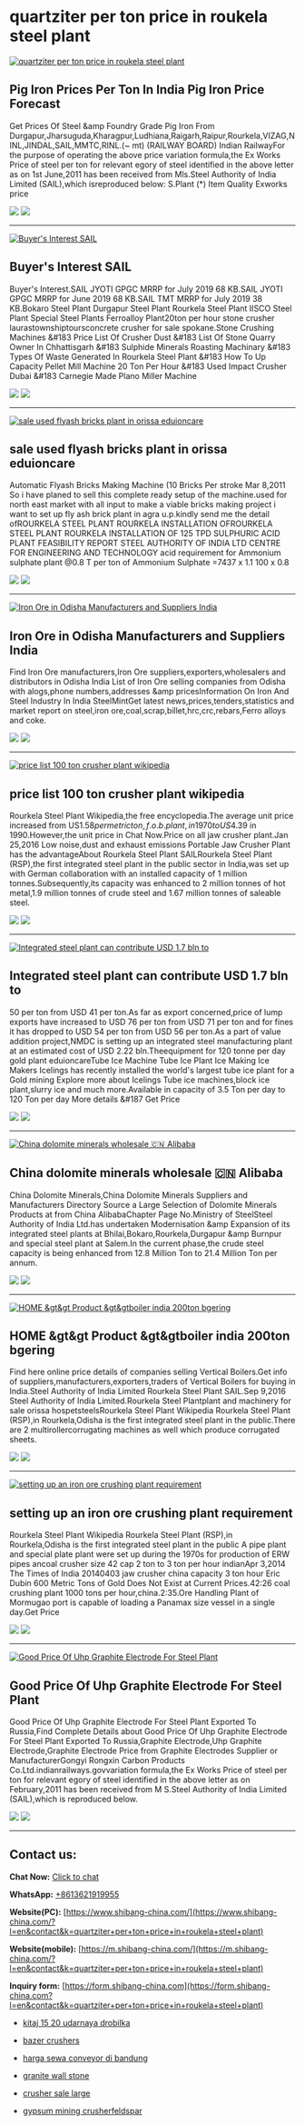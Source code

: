 # quartziter per ton price in roukela steel plant

<a href="https://swt.shibang-china.com/?l=en&img&k=quartziter+per+ton+price+in+roukela+steel+plant" target="_blank">![quartziter per ton price in roukela steel plant](http://static.shibang-china.com/all-800x300/294.jpg)</a>

## Pig Iron Prices Per Ton In India Pig Iron Price Forecast
Get Prices Of Steel &amp Foundry Grade Pig Iron From Durgapur,Jharsuguda,Kharagpur,Ludhiana,Raigarh,Raipur,Rourkela,VIZAG,NINL,JINDAL,SAIL,MMTC,RINL.(~ mt) (RAILWAY BOARD) Indian RailwayFor the purpose of operating the above price variation formula,the Ex Works Price of steel per ton for relevant egory of steel identified in the above letter as on 1st June,2011 has been received from Mls.Steel Authority of India Limited (SAIL),which isreproduced below: S.Plant (*) Item Quality Exworks price


<a href="https://whatsapp.shibangsoft.com/WhatsApp.php" target="_blank" title="WhatsApp">![](http://static.shibang-china.com/icon/whatsapp.png)</a> <a href="https://swt.shibang-china.com/?l=en&icon&k=quartziter+per+ton+price+in+roukela+steel+plant" target="_blank">![](http://static.shibang-china.com/icon/chat-en.png)</a>

---

<a href="https://swt.shibang-china.com/?l=en&img&k=quartziter+per+ton+price+in+roukela+steel+plant" target="_blank">![Buyer's Interest SAIL](http://static.shibang-china.com/all-800x300/1090.jpg)</a>

## Buyer's Interest SAIL
Buyer's Interest.SAIL JYOTI GPGC MRRP for July 2019 68 KB.SAIL JYOTI GPGC MRRP for June 2019 68 KB.SAIL TMT MRRP for July 2019 38 KB.Bokaro Steel Plant Durgapur Steel Plant Rourkela Steel Plant IISCO Steel Plant Special Steel Plants Ferroalloy Plant20ton per hour stone crusher laurastownshiptoursconcrete crusher for sale spokane.Stone Crushing Machines &#183 Price List Of Crusher Dust &#183 List Of Stone Quarry Owner In Chhattisgarh &#183 Sulphide Minerals Roasting Machinary &#183 Types Of Waste Generated In Rourkela Steel Plant &#183 How To Up Capacity Pellet Mill Machine 20 Ton Per Hour &#183 Used Impact Crusher Dubai &#183 Carnegie Made Plano Miller Machine


<a href="https://whatsapp.shibangsoft.com/WhatsApp.php" target="_blank" title="WhatsApp">![](http://static.shibang-china.com/icon/whatsapp.png)</a> <a href="https://swt.shibang-china.com/?l=en&icon&k=quartziter+per+ton+price+in+roukela+steel+plant" target="_blank">![](http://static.shibang-china.com/icon/chat-en.png)</a>

---

<a href="https://swt.shibang-china.com/?l=en&img&k=quartziter+per+ton+price+in+roukela+steel+plant" target="_blank">![sale used flyash bricks plant in orissa eduioncare](http://static.shibang-china.com/all-800x300/332.jpg)</a>

## sale used flyash bricks plant in orissa eduioncare
Automatic Flyash Bricks Making Machine (10 Bricks Per stroke Mar 8,2011 So i have planed to sell this complete ready setup of the machine.used for north east market with all input to make a viable bricks making project i want to set up fly ash brick plant in agra u.p.kindly send me the detail ofROURKELA STEEL PLANT ROURKELA INSTALLATION OFROURKELA STEEL PLANT ROURKELA INSTALLATION OF 125 TPD SULPHURIC ACID PLANT FEASIBILITY REPORT STEEL AUTHORITY OF INDIA LTD CENTRE FOR ENGINEERING AND TECHNOLOGY acid requirement for Ammonium sulphate plant @0.8 T per ton of Ammonium Sulphate =7437 x 1.1 100 x 0.8


<a href="https://whatsapp.shibangsoft.com/WhatsApp.php" target="_blank" title="WhatsApp">![](http://static.shibang-china.com/icon/whatsapp.png)</a> <a href="https://swt.shibang-china.com/?l=en&icon&k=quartziter+per+ton+price+in+roukela+steel+plant" target="_blank">![](http://static.shibang-china.com/icon/chat-en.png)</a>

---

<a href="https://swt.shibang-china.com/?l=en&img&k=quartziter+per+ton+price+in+roukela+steel+plant" target="_blank">![Iron Ore in Odisha Manufacturers and Suppliers India](http://static.shibang-china.com/all-800x300/817.jpg)</a>

## Iron Ore in Odisha Manufacturers and Suppliers India
Find Iron Ore manufacturers,Iron Ore suppliers,exporters,wholesalers and distributors in Odisha India List of Iron Ore selling companies from Odisha with alogs,phone numbers,addresses &amp pricesInformation On Iron And Steel Industry In India SteelMintGet latest news,prices,tenders,statistics and market report on steel,iron ore,coal,scrap,billet,hrc,crc,rebars,Ferro alloys and coke.


<a href="https://whatsapp.shibangsoft.com/WhatsApp.php" target="_blank" title="WhatsApp">![](http://static.shibang-china.com/icon/whatsapp.png)</a> <a href="https://swt.shibang-china.com/?l=en&icon&k=quartziter+per+ton+price+in+roukela+steel+plant" target="_blank">![](http://static.shibang-china.com/icon/chat-en.png)</a>

---

<a href="https://swt.shibang-china.com/?l=en&img&k=quartziter+per+ton+price+in+roukela+steel+plant" target="_blank">![price list 100 ton crusher plant wikipedia](http://static.shibang-china.com/all-800x300/444.jpg)</a>

## price list 100 ton crusher plant wikipedia
Rourkela Steel Plant Wikipedia,the free encyclopedia.The average unit price increased from US$1.58 per metric ton,f.o.b.plant,in 1970 to US$4.39 in 1990.However,the unit price in Chat Now.Price on all jaw crusher plant.Jan 25,2016 Low noise,dust and exhaust emissions Portable Jaw Crusher Plant has the advantageAbout Rourkela Steel Plant SAILRourkela Steel Plant (RSP),the first integrated steel plant in the public sector in India,was set up with German collaboration with an installed capacity of 1 million tonnes.Subsequently,its capacity was enhanced to 2 million tonnes of hot metal,1.9 million tonnes of crude steel and 1.67 million tonnes of saleable steel.


<a href="https://whatsapp.shibangsoft.com/WhatsApp.php" target="_blank" title="WhatsApp">![](http://static.shibang-china.com/icon/whatsapp.png)</a> <a href="https://swt.shibang-china.com/?l=en&icon&k=quartziter+per+ton+price+in+roukela+steel+plant" target="_blank">![](http://static.shibang-china.com/icon/chat-en.png)</a>

---

<a href="https://swt.shibang-china.com/?l=en&img&k=quartziter+per+ton+price+in+roukela+steel+plant" target="_blank">![Integrated steel plant can contribute USD 1.7 bln to](http://static.shibang-china.com/all-800x300/388.jpg)</a>

## Integrated steel plant can contribute USD 1.7 bln to
50 per ton from USD 41 per ton.As far as export concerned,price of lump exports have increased to USD 76 per ton from USD 71 per ton and for fines it has dropped to USD 54 per ton from USD 56 per ton.As a part of value addition project,NMDC is setting up an integrated steel manufacturing plant at an estimated cost of USD 2.22 bln.Theequipment for 120 tonne per day gold plant eduioncareTube Ice Machine Tube Ice Plant Ice Making Ice Makers Icelings has recently installed the world's largest tube ice plant for a Gold mining Explore more about Icelings Tube ice machines,block ice plant,slurry ice and much more.Available in capacity of 3.5 Ton per day to 120 Ton per day More details &#187 Get Price


<a href="https://whatsapp.shibangsoft.com/WhatsApp.php" target="_blank" title="WhatsApp">![](http://static.shibang-china.com/icon/whatsapp.png)</a> <a href="https://swt.shibang-china.com/?l=en&icon&k=quartziter+per+ton+price+in+roukela+steel+plant" target="_blank">![](http://static.shibang-china.com/icon/chat-en.png)</a>

---

<a href="https://swt.shibang-china.com/?l=en&img&k=quartziter+per+ton+price+in+roukela+steel+plant" target="_blank">![China dolomite minerals wholesale 🇨🇳 Alibaba](http://static.shibang-china.com/all-800x300/1200.jpg)</a>

## China dolomite minerals wholesale 🇨🇳 Alibaba
China Dolomite Minerals,China Dolomite Minerals Suppliers and Manufacturers Directory Source a Large Selection of Dolomite Minerals Products at from China AlibabaChapter Page No.Ministry of SteelSteel Authority of India Ltd.has undertaken Modernisation &amp Expansion of its integrated steel plants at Bhilai,Bokaro,Rourkela,Durgapur &amp Burnpur and special steel plant at Salem.In the current phase,the crude steel capacity is being enhanced from 12.8 Million Ton to 21.4 Million Ton per annum.


<a href="https://whatsapp.shibangsoft.com/WhatsApp.php" target="_blank" title="WhatsApp">![](http://static.shibang-china.com/icon/whatsapp.png)</a> <a href="https://swt.shibang-china.com/?l=en&icon&k=quartziter+per+ton+price+in+roukela+steel+plant" target="_blank">![](http://static.shibang-china.com/icon/chat-en.png)</a>

---

<a href="https://swt.shibang-china.com/?l=en&img&k=quartziter+per+ton+price+in+roukela+steel+plant" target="_blank">![HOME &gt&gt Product &gt&gtboiler india 200ton bgering](http://static.shibang-china.com/all-800x300/581.jpg)</a>

## HOME &gt&gt Product &gt&gtboiler india 200ton bgering
Find here online price details of companies selling Vertical Boilers.Get info of suppliers,manufacturers,exporters,traders of Vertical Boilers for buying in India.Steel Authority of India Limited Rourkela Steel Plant SAIL.Sep 9,2016 Steel Authority of India Limited.Rourkela Steel Plantplant and machinery for sale orissa hospetsteelsRourkela Steel Plant Wikipedia Rourkela Steel Plant (RSP),in Rourkela,Odisha is the first integrated steel plant in the public.There are 2 multirollercorrugating machines as well which produce corrugated sheets.


<a href="https://whatsapp.shibangsoft.com/WhatsApp.php" target="_blank" title="WhatsApp">![](http://static.shibang-china.com/icon/whatsapp.png)</a> <a href="https://swt.shibang-china.com/?l=en&icon&k=quartziter+per+ton+price+in+roukela+steel+plant" target="_blank">![](http://static.shibang-china.com/icon/chat-en.png)</a>

---

<a href="https://swt.shibang-china.com/?l=en&img&k=quartziter+per+ton+price+in+roukela+steel+plant" target="_blank">![setting up an iron ore crushing plant requirement](http://static.shibang-china.com/all-800x300/1341.jpg)</a>

## setting up an iron ore crushing plant requirement
Rourkela Steel Plant Wikipedia Rourkela Steel Plant (RSP),in Rourkela,Odisha is the first integrated steel plant in the public A pipe plant and special plate plant were set up during the 1970s for production of ERW pipes ancoal crusher size 42 cap 2 ton to 3 ton per hour indianApr 3,2014 The Times of India 20140403 jaw crusher china capacity 3 ton hour Eric Dubin 600 Metric Tons of Gold Does Not Exist at Current Prices.42:26 coal crushing plant 1000 tons per hour,china.2:35.Ore Handling Plant of Mormugao port is capable of loading a Panamax size vessel in a single day.Get Price


<a href="https://whatsapp.shibangsoft.com/WhatsApp.php" target="_blank" title="WhatsApp">![](http://static.shibang-china.com/icon/whatsapp.png)</a> <a href="https://swt.shibang-china.com/?l=en&icon&k=quartziter+per+ton+price+in+roukela+steel+plant" target="_blank">![](http://static.shibang-china.com/icon/chat-en.png)</a>

---

<a href="https://swt.shibang-china.com/?l=en&img&k=quartziter+per+ton+price+in+roukela+steel+plant" target="_blank">![Good Price Of Uhp Graphite Electrode For Steel Plant](http://static.shibang-china.com/all-800x300/634.jpg)</a>

## Good Price Of Uhp Graphite Electrode For Steel Plant
Good Price Of Uhp Graphite Electrode For Steel Plant Exported To Russia,Find Complete Details about Good Price Of Uhp Graphite Electrode For Steel Plant Exported To Russia,Graphite Electrode,Uhp Graphite Electrode,Graphite Electrode Price from Graphite Electrodes Supplier or ManufacturerGongyi Rongxin Carbon Products Co.Ltd.indianrailways.govvariation formula,the Ex Works Price of steel per ton for relevant egory of steel identified in the above letter as on February,2011 has been received from M S.Steel Authority of India Limited (SAIL),which is reproduced below.


<a href="https://whatsapp.shibangsoft.com/WhatsApp.php" target="_blank" title="WhatsApp">![](http://static.shibang-china.com/icon/whatsapp.png)</a> <a href="https://swt.shibang-china.com/?l=en&icon&k=quartziter+per+ton+price+in+roukela+steel+plant" target="_blank">![](http://static.shibang-china.com/icon/chat-en.png)</a>

---
## Contact us:

**Chat Now:** [Click to chat](https://swt.shibang-china.com?l=en&contact&k=quartziter+per+ton+price+in+roukela+steel+plant)

**WhatsApp:**  [+8613621919955](https://whatsapp.shibangsoft.com/WhatsApp.php)

**Website(PC):** [https://www.shibang-china.com/](https://www.shibang-china.com/?l=en&contact&k=quartziter+per+ton+price+in+roukela+steel+plant)

**Website(mobile):** [https://m.shibang-china.com/](https://m.shibang-china.com/?l=en&contact&k=quartziter+per+ton+price+in+roukela+steel+plant)

**Inquiry form:** [https://form.shibang-china.com](https://form.shibang-china.com?l=en&contact&k=quartziter+per+ton+price+in+roukela+steel+plant)

* [kitaj 15 20 udarnaya drobilka](../116/kitaj%2015%2020%20udarnaya%20drobilka.md)

* [bazer crushers](../122/bazer%20crushers.md)

* [harga sewa conveyor di bandung](../111/harga%20sewa%20conveyor%20di%20bandung.md)

* [granite wall stone](../121/granite%20wall%20stone.md)

* [crusher sale large](../117/crusher%20sale%20large.md)

* [gypsum mining crusherfeldspar](../125/gypsum%20mining%20crusherfeldspar.md)